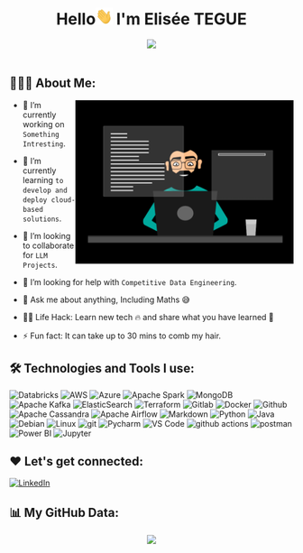 <h1 align="center">Hello<img src="https://raw.githubusercontent.com/ABSphreak/ABSphreak/master/gifs/Hi.gif" width="30px" height="30px"> I'm Elisée TEGUE</h1>

<!--
**el-tegy/el-tegy** is a ✨ _special_ ✨ repository because its `README.md` (this file) appears on your GitHub profile. -->

<div align="center">
  <img src ="./banner.png" />
  
</div>

 <br/>

## 👨🏻‍💻 About Me:

<img  src="./thoughtworks-gif_dribbble.gif" height="290px" align="right" />

- 🔭 I’m currently working on `Something Intresting`.

- 🌱 I’m currently learning `to develop and deploy cloud-based solutions`.

- 👯 I’m looking to collaborate for `LLM Projects`.

- 🤔 I’m looking for help with `Competitive Data Engineering`.

- 💬 Ask me about anything, Including Maths :sweat_smile:

- 👨‍💻 Life Hack: Learn new tech :fire: and share what you have learned :tada:

- ⚡ Fun fact: It can take up to 30 mins to comb my hair. 

## 🛠️ Technologies and Tools I use:

<p>
<img alt="Databricks" src="https://img.shields.io/badge/Databricks-FF3621?style=for-the-badge&logo=Databricks&logoColor=white" height="25px"/>
<img alt="AWS" src="https://img.shields.io/badge/Amazon_AWS-FF9900?style=for-the-badge&logo=amazonaws&logoColor=white"  height="25px"/>
<img alt="Azure" src="https://img.shields.io/badge/microsoft%20azure-0089D6?style=for-the-badge&logo=microsoft-azure&logoColor=white" height="25px"/>
<img alt="Apache Spark" src="https://img.shields.io/badge/Apache%20Spark-FDEE21?style=flat-square&logo=apachespark&logoColor=black" height="25px"/>
<img alt="MongoDB" src="https://img.shields.io/badge/-MongoDB-13aa52?style=flat-square&logo=mongodb&logoColor=white"  height="25px"/>
<img alt="Apache Kafka" src="https://img.shields.io/badge/Apache%20Kafka-000?style=for-the-badge&logo=apachekafka"  height="25px"/>
<img alt="ElasticSearch" src="https://img.shields.io/badge/-ElasticSearch-005571?style=for-the-badge&logo=elasticsearch" height="25px"/>
<img alt="Terraform" src="https://img.shields.io/badge/terraform-%235835CC.svg?style=for-the-badge&logo=terraform&logoColor=white" height="25px"/>
<img alt="Gitlab" src="https://img.shields.io/badge/gitlab-%23181717.svg?style=for-the-badge&logo=gitlab&logoColor=white" height="25px"/>
<img alt="Docker" src="https://img.shields.io/badge/docker-%230db7ed.svg?style=for-the-badge&logo=docker&logoColor=white" height="25px"/>
<img alt="Github" src="https://img.shields.io/badge/github-%23121011.svg?style=for-the-badge&logo=github&logoColor=white" height="25px"/>
<img alt="Apache Cassandra" src="https://img.shields.io/badge/cassandra-%231287B1.svg?style=for-the-badge&logo=apache-cassandra&logoColor=white" height="25px"/>
<img alt="Apache Airflow" src="https://img.shields.io/badge/Apache%20Airflow-017CEE?style=for-the-badge&logo=Apache%20Airflow&logoColor=white" height="25px"/>
<img alt="Markdown" src="https://img.shields.io/badge/Markdown-000000?style=for-the-badge&logo=markdown&logoColor=white"  height="25px"/>
<img alt="Python" src="https://img.shields.io/badge/python-3670A0?style=for-the-badge&logo=python&logoColor=ffdd54" height="25px"/>
<img alt="Java" src="https://img.shields.io/badge/java-%23ED8B00.svg?style=for-the-badge&logo=openjdk&logoColor=white" height="25px"/>
<img alt="Debian" src="https://img.shields.io/badge/Debian-D70A53?style=for-the-badge&logo=debian&logoColor=white" height="25px"/>
<img alt="Linux" src="https://img.shields.io/badge/Linux-FCC624?style=for-the-badge&logo=linux&logoColor=black" height="25px"/>
<img alt="git" src="https://img.shields.io/badge/-Git-F05032?style=flat-square&logo=git&logoColor=white" height="25px"/>
<img alt="Pycharm" src="https://img.shields.io/badge/pycharm-143?style=for-the-badge&logo=pycharm&logoColor=black&color=black&labelColor=green" height="25px"/>
<img alt="VS Code" src="https://img.shields.io/badge/Visual%20Studio%20Code-0078d7.svg?style=for-the-badge&logo=visual-studio-code&logoColor=white" height="25px"/>
<img alt="github actions" src="https://img.shields.io/badge/-Github_Actions-2088FF?style=flat-square&logo=github-actions&logoColor=white" height="25px"/>
<img alt="postman" src="https://img.shields.io/badge/-Postman-00C7B7?style=flat-square&logo=postman&logoColor=white" height="25px"/>
<img alt="Power BI" src="https://img.shields.io/badge/power_bi-F2C811?style=for-the-badge&logo=powerbi&logoColor=black" height="25px"/>
<img alt="Jupyter" src="https://img.shields.io/badge/jupyter-%23FA0F00.svg?style=for-the-badge&logo=jupyter&logoColor=white" height="25px"/>
</p>

## ❤️ Let's get connected:

<p><a href="https://www.linkedin.com/in/elis%C3%A9e-tegue-yombi-a1455720a/" target="_blank"><img alt="LinkedIn" src="https://img.shields.io/badge/linkedin-%230077B5.svg?&style=for-the-badge&logo=linkedin&logoColor=white"  height="30px"/></a>
</p>

## 📊 My GitHub Data:

<div align="center">
  <img align="center" src="https://github-readme-stats.anuraghazra1.vercel.app/api?username=el-tegy&show_icons=true" />
</div>
